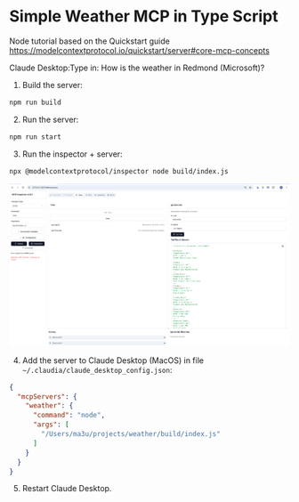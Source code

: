 # Simple Weather MCP in Type Script

Node tutorial based on the Quickstart guide
https://modelcontextprotocol.io/quickstart/server#core-mcp-concepts


Claude Desktop:Type in: How is the weather in Redmond (Microsoft)?

1. Build the server:
```bash
npm run build
```

2. Run the server:
```bash
npm run start
```

3. Run the inspector + server:
```bash 
npx @modelcontextprotocol/inspector node build/index.js
```

![alt text](image.png)

4. Add the server to Claude Desktop (MacOS) in file `~/.claudia/claude_desktop_config.json`:
```json
{
  "mcpServers": {
    "weather": {
      "command": "node",
      "args": [
        "/Users/ma3u/projects/weather/build/index.js"
      ]
    }
  }
}
```

5. Restart Claude Desktop.
